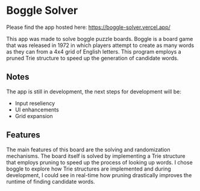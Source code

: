 # Boggle Solver

Please find the app hosted here:
https://boggle-solver.vercel.app/

This app was made to solve boggle puzzle boards. Boggle is a board game that was released in 1972 in which players attempt to create as many words as they can from a 4x4 grid of English letters. This program employs a pruned Trie structure to speed up the generation of candidate words.

## Notes

The app is still in development, the next steps for development will be:
- Input reseliency
- UI enhancements
- Grid expansion

## Features

The main features of this board are the solving and randomization mechanisms. The board itself is solved by implementing a Trie structure that employs pruning to speed up the process of looking up words. I chose boggle to explore how Trie structures are implemented and during development, I could see in real-time how pruning drastically improves the runtime of finding candidate words.
